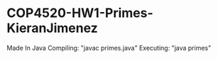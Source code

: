 # COP4520-HW1-Primes-KieranJimenez
Made In Java
Compiling: "javac primes.java"
Executing: "java primes"
